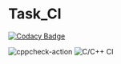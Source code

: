 # Task_CI

[![Codacy Badge](https://api.codacy.com/project/badge/Grade/43d7792707794226ac9d884cb394a6fe)](https://app.codacy.com/manual/99002585/Task_CI?utm_source=github.com&utm_medium=referral&utm_content=99002585/Task_CI&utm_campaign=Badge_Grade_Dashboard)

![cppcheck-action](https://github.com/99002585/Task_CI/workflows/cppcheck-action/badge.svg)
![C/C++ CI](https://github.com/99002585/Task_CI/workflows/C/C++%20CI/badge.svg)

